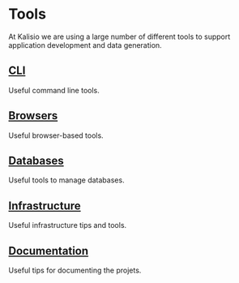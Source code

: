 # Tools

At Kalisio we are using a large number of different tools to support application development and data generation.

## [CLI](./cli.md)

Useful command line tools.

## [Browsers](./browsers.md)

Useful browser-based tools.

## [Databases](./db.md)

Useful tools to manage databases.

## [Infrastructure](./infrastructure.md)

Useful infrastructure tips and tools.

## [Documentation](./documentation.md)

Useful tips for documenting the projets.


